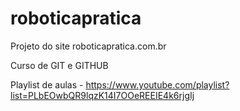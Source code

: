 # roboticapratica
Projeto do site roboticapratica.com.br

Curso de GIT e GITHUB

Playlist de aulas - https://www.youtube.com/playlist?list=PLbEOwbQR9lqzK14I7OOeREEIE4k6rjgIj
